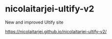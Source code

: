 # nicolaitarjei-ultify-v2
New and improved Ultify site

https://nicolaitarjei.github.io/nicolaitarjei-ultify-v2/
